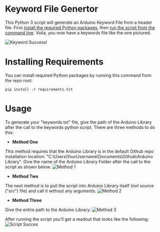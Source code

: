 Keyword File Genertor
=====================
This Python 3 script will generate an Arduino Keyword File from a header
file. First [install the required Python packages](#installing-requirements), then [run the
script from the command line](#usage). Voila, you now have a
keywords file like the one pictured. 


![Keyword Success!](https://github.com/sparkfun/Keyword_File_Generator/blob/master/Readme%20Images/Keywords%20created!.JPG)

Installing Requirements
====================
You can install required Python packages by running this command from the repo root:

```pip install -r requirements.txt```

Usage
====================

To generate your "keywords.txt" file, give the path of 
the Arduino Library after the call to the keywords python script.
There are three methods to do this: 

* **Method One**

This method requires that the Arduino Library is in the default Github 
repo installation location: "C:\Users\YourUsername\Documents\Github\Arduino
Library". Give the name of the Arduino Library Folder after the call to the
script as shown below. 
![Method 1](https://github.com/sparkfun/Keyword_File_Generator/blob/master/Readme%20Images/method%201%20Run%20Script.JPG)

* **Method Two** 

The next method is to pull the script into Arduino Library itself (_not_ source
("src") file) and call it without any arguments. 
![Method 2](https://github.com/sparkfun/Keyword_File_Generator/blob/master/Readme%20Images/method%202%20Run%20Script.JPG)

* **Method Three**

Give the entire path to the Arduino Library:
![Method 3](https://github.com/sparkfun/Keyword_File_Generator/blob/master/Readme%20Images/Method3%20Run%20Script.JPG)

After running the script you'll get a readout that looks like the following:
![Script Succes](https://github.com/sparkfun/Keyword_File_Generator/blob/master/Readme%20Images/Success_readout_in_shell.JPG)
